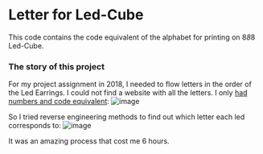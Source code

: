 # Letter for Led-Cube
This code contains the code equivalent of the alphabet for printing on 8*8*8 Led-Cube.

### The story of this project
For my project assignment in 2018, I needed to flow letters in the order of the Led Earrings.
I could not find a website with all the letters. I only [had numbers and code equivalent](https://youtu.be/T5Aq7cRc-mU?t=396):
![image](https://user-images.githubusercontent.com/36725373/213297756-5e1fb46e-3215-413a-8cc8-8ed74cee81c5.png)

So I tried reverse engineering methods to find out which letter each led corresponds to:
![image](https://user-images.githubusercontent.com/36725373/213300559-24c56cb8-1f53-4d52-b768-9fb9f0294478.png)

It was an amazing process that cost me 6 hours.
